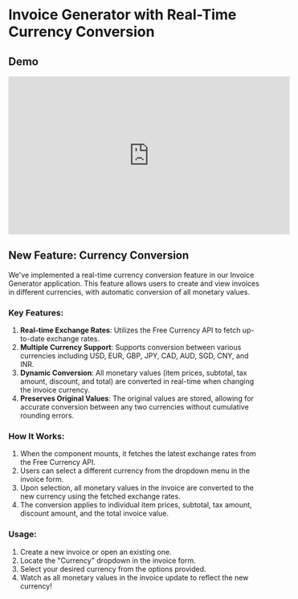 # Invoice Generator with Real-Time Currency Conversion

## Demo
<iframe width="560" height="315" src="https://www.youtube.com/embed/mGWt7YCC9P4/" frameborder="0" allowfullscreen></iframe>


## New Feature: Currency Conversion

We've implemented a real-time currency conversion feature in our Invoice Generator application. This feature allows users to create and view invoices in different currencies, with automatic conversion of all monetary values.

### Key Features:

1. **Real-time Exchange Rates**: Utilizes the Free Currency API to fetch up-to-date exchange rates.
2. **Multiple Currency Support**: Supports conversion between various currencies including USD, EUR, GBP, JPY, CAD, AUD, SGD, CNY, and INR.
3. **Dynamic Conversion**: All monetary values (item prices, subtotal, tax amount, discount, and total) are converted in real-time when changing the invoice currency.
4. **Preserves Original Values**: The original values are stored, allowing for accurate conversion between any two currencies without cumulative rounding errors.

### How It Works:

1. When the component mounts, it fetches the latest exchange rates from the Free Currency API.
2. Users can select a different currency from the dropdown menu in the invoice form.
3. Upon selection, all monetary values in the invoice are converted to the new currency using the fetched exchange rates.
4. The conversion applies to individual item prices, subtotal, tax amount, discount amount, and the total invoice value.

### Usage:

1. Create a new invoice or open an existing one.
2. Locate the "Currency" dropdown in the invoice form.
3. Select your desired currency from the options provided.
4. Watch as all monetary values in the invoice update to reflect the new currency!
